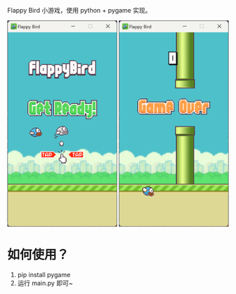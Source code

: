 Flappy Bird 小游戏，使用 python + pygame 实现。

<img src="./readme/flappy%20bird.png" width="250">
<img src="./readme/died.png" width="250">

# 如何使用？

1. pip install pygame
2. 运行 main.py 即可~
